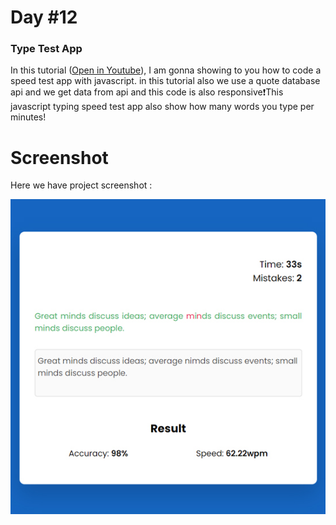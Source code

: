 # Day #12

### Type Test App
In this tutorial ([Open in Youtube](https://youtu.be/uWwDO5n9tO8)),  I am gonna showing to you how to code a speed test app with javascript. in this tutorial also we use a quote database api and we get data from api and this code is also responsive❗️This javascript typing speed test app also show how many words you type per minutes!

# Screenshot
Here we have project screenshot :

![screenshot](screenshot.jpg)